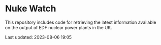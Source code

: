# Nuke Watch

This repository includes code for retrieving the latest information available on the output of EDF nuclear power plants in the UK.

Last updated: 2023-08-06 19:05